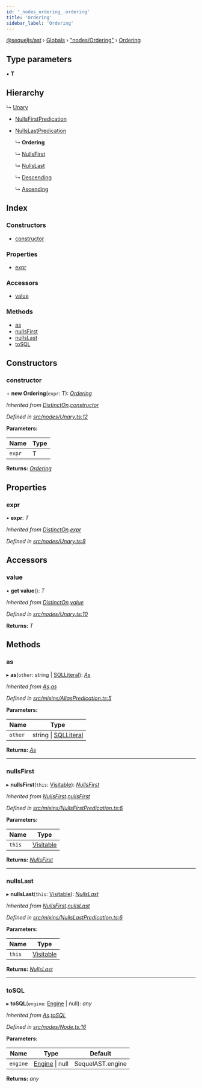 ```yaml
---
id: '_nodes_ordering_.ordering'
title: 'Ordering'
sidebar_label: 'Ordering'
---
```


[@sequeljs/ast](../index.md) › [Globals](../globals.md) ›
["nodes/Ordering"](../modules/_nodes_ordering_.md) ›
[Ordering](_nodes_ordering_.ordering.md)

## Type parameters

▪ **T**

## Hierarchy

↳ [Unary](_nodes_unary_.unary.md)

- [NullsFirstPredication](_mixins_nullsfirstpredication_.nullsfirstpredication.md)

- [NullsLastPredication](_mixins_nullslastpredication_.nullslastpredication.md)

  ↳ **Ordering**

  ↳ [NullsFirst](_nodes_nullsfirst_.nullsfirst.md)

  ↳ [NullsLast](_nodes_nullslast_.nullslast.md)

  ↳ [Descending](_nodes_descending_.descending.md)

  ↳ [Ascending](_nodes_ascending_.ascending.md)

## Index

### Constructors

- [constructor](_nodes_ordering_.ordering.md#constructor)

### Properties

- [expr](_nodes_ordering_.ordering.md#expr)

### Accessors

- [value](_nodes_ordering_.ordering.md#value)

### Methods

- [as](_nodes_ordering_.ordering.md#as)
- [nullsFirst](_nodes_ordering_.ordering.md#nullsfirst)
- [nullsLast](_nodes_ordering_.ordering.md#nullslast)
- [toSQL](_nodes_ordering_.ordering.md#tosql)

## Constructors

### constructor

\+ **new Ordering**(`expr`: T): _[Ordering](_nodes_ordering_.ordering.md)_

_Inherited from
[DistinctOn](_nodes_distincton_.distincton.md).[constructor](_nodes_distincton_.distincton.md#constructor)_

_Defined in
[src/nodes/Unary.ts:12](https://github.com/sequeljs/ast/blob/aa0ef0f/src/nodes/Unary.ts#L12)_

**Parameters:**

| Name   | Type |
| ------ | ---- |
| `expr` | T    |

**Returns:** _[Ordering](_nodes_ordering_.ordering.md)_

## Properties

### expr

• **expr**: _T_

_Inherited from
[DistinctOn](_nodes_distincton_.distincton.md).[expr](_nodes_distincton_.distincton.md#expr)_

_Defined in
[src/nodes/Unary.ts:8](https://github.com/sequeljs/ast/blob/aa0ef0f/src/nodes/Unary.ts#L8)_

## Accessors

### value

• **get value**(): _T_

_Inherited from
[DistinctOn](_nodes_distincton_.distincton.md).[value](_nodes_distincton_.distincton.md#value)_

_Defined in
[src/nodes/Unary.ts:10](https://github.com/sequeljs/ast/blob/aa0ef0f/src/nodes/Unary.ts#L10)_

**Returns:** _T_

## Methods

### as

▸ **as**(`other`: string | [SQLLiteral](_nodes_sqlliteral_.sqlliteral.md)):
_[As](_nodes_as_.as.md)_

_Inherited from [As](_nodes_as_.as.md).[as](_nodes_as_.as.md#as)_

_Defined in
[src/mixins/AliasPredication.ts:5](https://github.com/sequeljs/ast/blob/aa0ef0f/src/mixins/AliasPredication.ts#L5)_

**Parameters:**

| Name    | Type                                                         |
| ------- | ------------------------------------------------------------ |
| `other` | string &#124; [SQLLiteral](_nodes_sqlliteral_.sqlliteral.md) |

**Returns:** _[As](_nodes_as_.as.md)_

---

### nullsFirst

▸ **nullsFirst**(`this`:
[Visitable](../modules/_visitors_visitable_.md#visitable)):
_[NullsFirst](_nodes_nullsfirst_.nullsfirst.md)_

_Inherited from
[NullsFirst](_nodes_nullsfirst_.nullsfirst.md).[nullsFirst](_nodes_nullsfirst_.nullsfirst.md#nullsfirst)_

_Defined in
[src/mixins/NullsFirstPredication.ts:6](https://github.com/sequeljs/ast/blob/aa0ef0f/src/mixins/NullsFirstPredication.ts#L6)_

**Parameters:**

| Name   | Type                                                      |
| ------ | --------------------------------------------------------- |
| `this` | [Visitable](../modules/_visitors_visitable_.md#visitable) |

**Returns:** _[NullsFirst](_nodes_nullsfirst_.nullsfirst.md)_

---

### nullsLast

▸ **nullsLast**(`this`:
[Visitable](../modules/_visitors_visitable_.md#visitable)):
_[NullsLast](_nodes_nullslast_.nullslast.md)_

_Inherited from
[NullsFirst](_nodes_nullsfirst_.nullsfirst.md).[nullsLast](_nodes_nullsfirst_.nullsfirst.md#nullslast)_

_Defined in
[src/mixins/NullsLastPredication.ts:6](https://github.com/sequeljs/ast/blob/aa0ef0f/src/mixins/NullsLastPredication.ts#L6)_

**Parameters:**

| Name   | Type                                                      |
| ------ | --------------------------------------------------------- |
| `this` | [Visitable](../modules/_visitors_visitable_.md#visitable) |

**Returns:** _[NullsLast](_nodes_nullslast_.nullslast.md)_

---

### toSQL

▸ **toSQL**(`engine`: [Engine](../interfaces/_interfaces_engine_.engine.md) |
null): _any_

_Inherited from [As](_nodes_as_.as.md).[toSQL](_nodes_as_.as.md#tosql)_

_Defined in
[src/nodes/Node.ts:16](https://github.com/sequeljs/ast/blob/aa0ef0f/src/nodes/Node.ts#L16)_

**Parameters:**

| Name     | Type                                                              | Default          |
| -------- | ----------------------------------------------------------------- | ---------------- |
| `engine` | [Engine](../interfaces/_interfaces_engine_.engine.md) &#124; null | SequelAST.engine |

**Returns:** _any_
